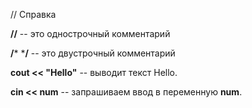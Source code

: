 // Справка

**//** -- это однострочный комментарий

**/*** ***/** -- это двустрочный комментарий

**cout << "Hello"** -- выводит текст Hello.

**cin << num** -- запрашиваем ввод в переменную **num**.
